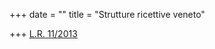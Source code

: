 +++
date = ""
title = "Strutture ricettive veneto"

+++
[L.R. 11/2013](https://www.consiglioveneto.it/web/crv/dettaglio-legge?numeroDocumento=11&id=1167710&backLink=https%3A%2F%2Fwww.consiglioveneto.it%2Fleggi-regionali%3Fp_p_id&p_p_lifecycle=0&p_p_state=normal&p_p_mode=view&pageTitle=&tab=vigente&annoSelezionato=2013)
